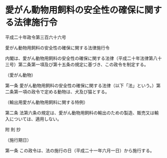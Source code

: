 # 愛がん動物用飼料の安全性の確保に関する法律施行令

平成二十年政令第三百六十六号

愛がん動物用飼料の安全性の確保に関する法律施行令

内閣は、愛がん動物用飼料の安全性の確保に関する法律（平成二十年法律第八十三号）第二条第一項及び第十五条の規定に基づき、この政令を制定する。

（愛がん動物）

第一条 愛がん動物用飼料の安全性の確保に関する法律（以下「法」という。）第二条第一項の政令で定める動物は、犬及び猫とする。

（輸出用愛がん動物用飼料に関する特例）

第二条 法第六条の規定は、愛がん動物用飼料の輸出のための製造、販売又は輸入については、適用しない。

附 則 抄

（施行期日）

第一条 この政令は、法の施行の日（平成二十一年六月一日）から施行する。
